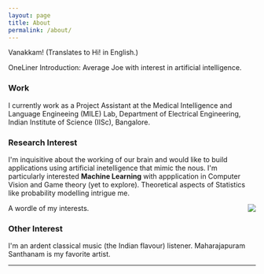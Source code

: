 ```yaml
---
layout: page
title: About
permalink: /about/
---
```


Vanakkam! (Translates to Hi! in English.) 

OneLiner Introduction: Average Joe with interest in artificial intelligence.

### Work
I currently work as a Project Assistant at the Medical Intelligence and Language Engineeing (MILE) Lab, Department of Electrical Engineering, Indian Institute of Science (IISc), Bangalore. 

### Research Interest

I'm inquisitive about the working of our brain and would like to build applications using artificial inetelligence that mimic the nous. I'm particularly interested **Machine Learning** with appplication in Computer Vision and Game theory (yet to explore). Theoretical aspects of Statistics like probability modelling intrigue me. 

A wordle of my interests.
<img style="float:right" src="https://cloud.githubusercontent.com/assets/10518311/5756215/130d8360-9cd3-11e4-8aa0-81d7a69203c5.jpg">

### Other Interest

I'm an ardent classical music (the Indian flavour) listener. Maharajapuram Santhanam is my favorite artist.

<hr/>
